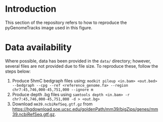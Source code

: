 # Introduction
This section of the repository refers to how to reproduce the pyGenomeTracks image used in this figure. 

# Data availability

Where possible, data has been provided in the `data/` directory; however, several files are not provided due to file size. To reproduce these, follow the steps below:
1.  Produce 5hmC bedgraph files using: `modkit pileup <in.bam> <out.bed> --bedgraph --cpg --ref <reference_genome.fa> --region chr7:45,746,000-45,751,000 --ignore m`
2. Produce depth .bg files using `samtools depth <in.bam> -r chr7:45,746,000-45,751,000 -d > <out.bg>`
3. Download `mm39.ncbiRefSeq.gtf.gz` from https://hgdownload.soe.ucsc.edu/goldenPath/mm39/bigZips/genes/mm39.ncbiRefSeq.gtf.gz. 